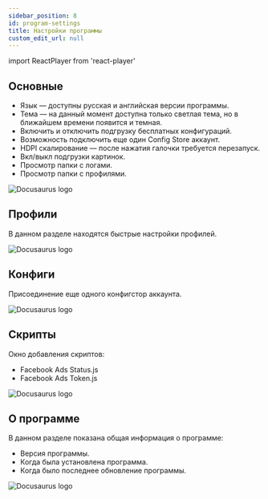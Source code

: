 ```yaml
---
sidebar_position: 8
id: program-settings
title: Настройки программы
custom_edit_url: null
---
```

import ReactPlayer from 'react-player'

## Основные

- Язык — доступны русская и английская версии программы.
- Тема — на данный момент доступна только светлая тема, но в ближайшем времени появится и темная.
- Включить и отключить подгрузку бесплатных конфигураций.
- Возможность подключить еще один Config Store аккаунт.
- HDPI скалирование — после нажатия галочки требуется перезапуск.
- Вкл/выкл подгрузки картинок.
- Просмотр папки с логами.
- Просмотр папки с профилями.

![Docusaurus logo](/img/rus/program-settings/program-settings-1.png)

## Профили

В данном разделе находятся быстрые настройки профилей.

![Docusaurus logo](/img/rus/program-settings/program-settings-2.png)

## Конфиги

Присоединение еще одного конфигстор аккаунта.

![Docusaurus logo](/img/rus/program-settings/program-settings-3.png)

## Скрипты

Окно добавления скриптов:

- Facebook Ads Status.js
- Facebook Ads Token.js

![Docusaurus logo](/img/rus/program-settings/program-settings-4.png)

## О программе

В данном разделе показана общая информация о программе:

- Версия программы.
- Когда была установлена программа.
- Когда было последнее обновление программы.

![Docusaurus logo](/img/rus/program-settings/program-settings-5.png)
